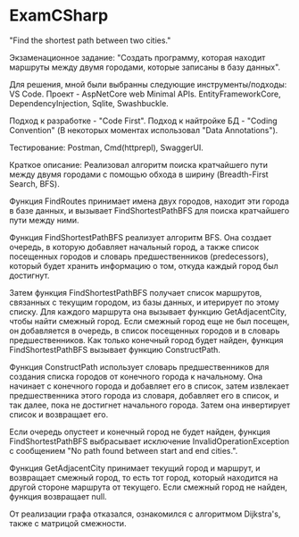 # ExamCSharp

"Find the shortest path between two cities."

Экзаменационное задание:
"Создать программу, которая находит маршруты между двумя городами, которые записаны в базу данных".

Для решения, мной были выбранны следующие инструменты/подходы:
VS Code.
Проект - AspNetCore web Minimal APIs.
EntityFrameworkCore, DependencyInjection, Sqlite, Swashbuckle.

Подход к разработке - "Code First".
Подход к найтройке БД - "Coding Convention"
(В некоторых моментах использовал "Data Annotations").

Тестирование:
Postman, Cmd(httprepl), SwaggerUI.

Краткое описание:
Реализовал алгоритм поиска кратчайшего пути между двумя городами с помощью обхода в ширину (Breadth-First Search, BFS).

Функция FindRoutes принимает имена двух городов, находит эти города в базе данных, и вызывает FindShortestPathBFS для поиска кратчайшего пути между ними.

Функция FindShortestPathBFS реализует алгоритм BFS. Она создает очередь, в которую добавляет начальный город,
а также список посещенных городов и словарь предшественников (predecessors), который будет хранить информацию о том, откуда каждый город был достигнут.

Затем функция FindShortestPathBFS получает список маршрутов, связанных с текущим городом, из базы данных, и итерирует по этому списку.
Для каждого маршрута она вызывает функцию GetAdjacentCity, чтобы найти смежный город.
Если смежный город еще не был посещен, он добавляется в очередь, в список посещенных городов и в словарь предшественников.
Как только конечный город будет найден, функция FindShortestPathBFS вызывает функцию ConstructPath.

Функция ConstructPath использует словарь предшественников для создания списка городов от конечного города к начальному.
Она начинает с конечного города и добавляет его в список, затем извлекает предшественника этого города из словаря, добавляет его в список, и так далее, пока не достигнет начального города.
Затем она инвертирует список и возвращает его.

Если очередь опустеет и конечный город не будет найден,
функция FindShortestPathBFS выбрасывает исключение InvalidOperationException с сообщением "No path found between start and end cities.".

Функция GetAdjacentCity принимает текущий город и маршрут, и возвращает смежный город, то есть тот город, который находится на другой стороне маршрута от текущего.
Если смежный город не найден, функция возвращает null.

От реализации графа отказался, ознакомился с алгоритмом Dijkstra's, также с матрицой смежности.

